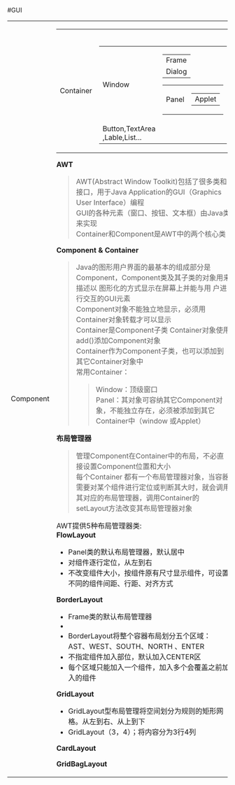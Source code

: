 
#GUI
<table>
   <tr>
      <td>Component</td>
      <td>
         <table>
            <tr>
               <td>Container</td>
               <td><table>
                  <tr><td>Window</td>
                     <td><table>
                        <tr><td>Frame</td></tr>
                        <tr><td>Dialog</td></tr>
                        <table></td></tr>
                   <tr><td>Panel</td>
                      <td><table>
                         <tr><td>Applet</td></tr>
                       </table></td>
                   </tr>
               </table></td>
            </tr>
            <tr><td>Button,TextArea    ,Lable,List...</td></tr>
         </table>
      </td>    
    </tr>
 </table>


<b>AWT</b>
>AWT(Abstract Window Toolkit)包括了很多类和接口，用于Java Application的GUI（Graphics User Interface）编程    
>GUI的各种元素（窗口、按钮、文本框）由Java类来实现    
>Container和Component是AWT中的两个核心类

<b>Component & Container</b>

>Java的图形用户界面的最基本的组成部分是Component，Component类及其子类的对象用来描述以 
图形化的方式显示在屏幕上并能与用  户进行交互的GUI元素    
>Component对象不能独立地显示，必须用Container对象转载才可以显示    
>Container是Component子类
>Container对象使用add()添加Component对象      
>Container作为Component子类，也可以添加到其它Container对象中    
>常用Container：
>>Window：顶级窗口   
>>Panel：其对象可容纳其它Component对象，不能独立存在，必须被添加到其它Container中（window 或Applet）


<b>布局管理器</b>
> 管理Component在Container中的布局，不必直接设置Component位置和大小    
>每个Container 都有一个布局管理器对象，当容器需要对某个组件进行定位或判断其大时，就会调用其对应的布局管理器，调用Container的setLayout方法改变其布局管理器对象

AWT提供5种布局管理器类:    
<b>FlowLayout</b>
<ul>
   <li>Panel类的默认布局管理器，默认居中</li>
   <li>对组件逐行定位，从左到右</li>
   <li>不改变组件大小，按组件原有尺寸显示组件，可设置不同的组件间距、行距、对齐方式</li>
</ul> 
<b>BorderLayout</b>
<ul>
   <li>Frame类的默认布局管理器 <li>
   <li>BorderLayout将整个容器布局划分五个区域：AST、WEST、SOUTH、NORTH 、ENTER</li>
   <li>不指定组件加入部位，默认加入CENTER区</li>
   <li>每个区域只能加入一个组件，加入多个会覆盖之前加入的组件</li>
</ul>
<b>GridLayout</b> 
<ul><li>GridLayout型布局管理将空间划分为规则的矩形网格。从左到右、从上到下</li><li>GridLayout（3，4）；将内容分为3行4列</li></ul>
<b>CardLayout</b>    

<b>GridBagLayout</b>    


